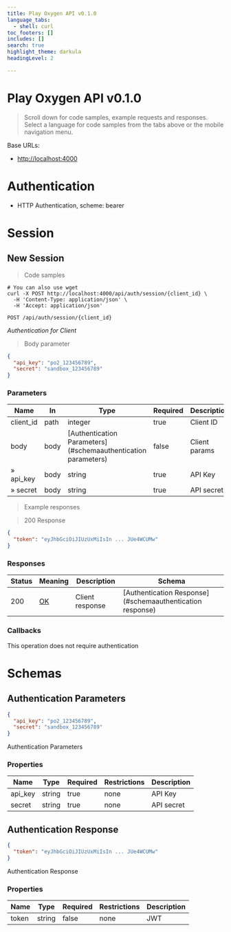 ```yaml
---
title: Play Oxygen API v0.1.0
language_tabs:
  - shell: curl
toc_footers: []
includes: []
search: true
highlight_theme: darkula
headingLevel: 2

---
```


<!-- Generator: Widdershins v4.0.1 -->

<h1 id="play-oxygen-api">Play Oxygen API v0.1.0</h1>

> Scroll down for code samples, example requests and responses. Select a language for code samples from the tabs above or the mobile navigation menu.

Base URLs:

* <a href="http://localhost:4000">http://localhost:4000</a>

# Authentication

- HTTP Authentication, scheme: bearer

<h1 id="play-oxygen-api-session">Session</h1>

## New Session

<a id="opIdNew Session"></a>

> Code samples

```shell
# You can also use wget
curl -X POST http://localhost:4000/api/auth/session/{client_id} \
  -H 'Content-Type: application/json' \
  -H 'Accept: application/json'

```

`POST /api/auth/session/{client_id}`

*Authentication for Client*

> Body parameter

```json
{
  "api_key": "po2_123456789",
  "secret": "sandbox_123456789"
}
```

<h3 id="new-session-parameters">Parameters</h3>

|Name|In|Type|Required|Description|
|---|---|---|---|---|
|client_id|path|integer|true|Client ID|
|body|body|[Authentication Parameters](#schemaauthentication parameters)|false|Client params|
|» api_key|body|string|true|API Key|
|» secret|body|string|true|API secret|

> Example responses

> 200 Response

```json
{
  "token": "eyJhbGciOiJIUzUxMiIsIn ... JUe4WCUMw"
}
```

<h3 id="new-session-responses">Responses</h3>

|Status|Meaning|Description|Schema|
|---|---|---|---|
|200|[OK](https://tools.ietf.org/html/rfc7231#section-6.3.1)|Client response|[Authentication Response](#schemaauthentication response)|

### Callbacks

<aside class="success">
This operation does not require authentication
</aside>

# Schemas

<h2 id="tocS_Authentication Parameters">Authentication Parameters</h2>
<!-- backwards compatibility -->
<a id="schemaauthentication parameters"></a>
<a id="schema_Authentication Parameters"></a>
<a id="tocSauthentication parameters"></a>
<a id="tocsauthentication parameters"></a>

```json
{
  "api_key": "po2_123456789",
  "secret": "sandbox_123456789"
}

```

Authentication Parameters

### Properties

|Name|Type|Required|Restrictions|Description|
|---|---|---|---|---|
|api_key|string|true|none|API Key|
|secret|string|true|none|API secret|

<h2 id="tocS_Authentication Response">Authentication Response</h2>
<!-- backwards compatibility -->
<a id="schemaauthentication response"></a>
<a id="schema_Authentication Response"></a>
<a id="tocSauthentication response"></a>
<a id="tocsauthentication response"></a>

```json
{
  "token": "eyJhbGciOiJIUzUxMiIsIn ... JUe4WCUMw"
}

```

Authentication Response

### Properties

|Name|Type|Required|Restrictions|Description|
|---|---|---|---|---|
|token|string|false|none|JWT|

